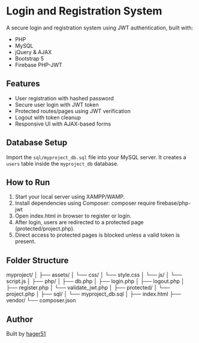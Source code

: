 # Login and Registration System

A secure login and registration system using JWT authentication, built with:

- PHP
- MySQL
- jQuery & AJAX
- Bootstrap 5
- Firebase PHP-JWT

## Features
- User registration with hashed password
- Secure user login with JWT token
- Protected routes/pages using JWT verification
- Logout with token cleanup
- Responsive UI with AJAX-based forms

## Database Setup
Import the `sql/myproject_db.sql` file into your MySQL server. It creates a `users` table inside the `myproject_db` database.

## How to Run
1. Start your local server using XAMPP/WAMP.
2. Install dependencies using Composer: composer require firebase/php-jwt
3. Open index.html in browser to register or login.
4. After login, users are redirected to a protected page (protected/project.php).
5. Direct access to protected pages is blocked unless a valid token is present.

## Folder Structure
myproject/
│
├── assets/
│   └── css/
│       └── style.css
│   └── js/
│       └── script.js
│
├── php/
│   ├── db.php
│   ├── login.php
│   ├── logout.php
│   ├── register.php
│   └── validate_jwt.php
│
├── protected/
│   └── project.php
│
├── sql/
│   └── myproject_db.sql
│
├── index.html
├── vendor/
└── composer.json

## Author
Built by [hager51](https://github.com/hager51)
